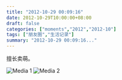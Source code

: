```yaml
---
title: "2012-10-29 00:09:16"
date: 2012-10-29T10:00:00+08:00
draft: false
categories: ["moments","2012","2012-10"]
tags: ["朋友圈","生活记录"]
summary: "2012-10-29 00:09:16..."
---
```


擅长卖萌。

![Media 1](/Moments/photos/2012-10-29/201210290009160.jpg)
![Media 2](/Moments/photos/2012-10-29/201210290009161.jpg)
